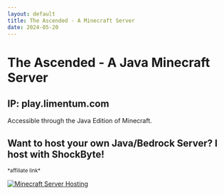 ```yaml
---
layout: default
title: The Ascended - A Minecraft Server
date: 2024-05-20
---
```

# The Ascended - A Java Minecraft Server
## IP: play.limentum.com
Accessible through the Java Edition of Minecraft.

## Want to host your own Java/Bedrock Server? I host with ShockByte!
<small>\*affiliate link\*</small>
<div class=center>
<a href="https://shockbyte.com/billing/aff.php?aff=10068"><img src="https://shockbyte.com/assets/img/partners/twitch/shockbyte_affiliate.png" alt="Minecraft Server Hosting" /></a>
</div>